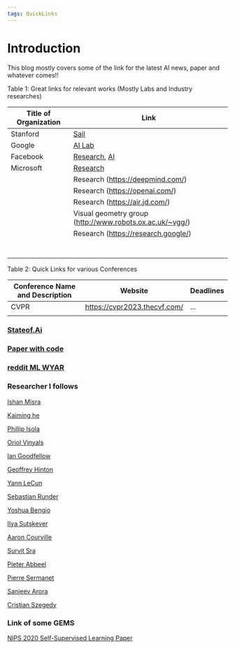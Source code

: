 ```yaml
---
tags: QuickLinks
---
```




# Introduction

This blog mostly covers some of the link for the latest AI news, paper and whatever comes!!

Table 1: Great links for relevant works (Mostly Labs and Industry researches)

| Title of Organization | Link                                                         |
| --------------------- | ------------------------------------------------------------ |
| Stanford              | [Sail](http://ai.stanford.edu/)                              |
| Google                | [AI Lab](https://ai.google/)                                 |
| Facebook              | [Research](https://research.fb.com/), [AI](https://ai.facebook.com/) |
| Microsoft             | [Research](https://www.microsoft.com/en-us/research/)        |
|                       | Research (https://deepmind.com/)                             |
|                       | Research (https://openai.com/)                               |
|                       | Research (https://air.jd.com/)                               |
|                       | Visual geometry group (http://www.robots.ox.ac.uk/~vgg/)     |
|                       | Research (https://research.google/)                          |
|                       |                                                              |
|                       |                                                              |
|                       |                                                              |
|                       |                                                              |
|                       |                                                              |
|                       |                                                              |
|                       |                                                              |

Table 2: Quick Links for various Conferences 

| Conference Name and Description | Website                      | Deadlines |
| ------------------------------- | ---------------------------- | --------- |
| CVPR                            | https://cvpr2023.thecvf.com/ | ...       |
|                                 |                              |           |



### [Stateof.Ai](https://www.stateof.ai/)

### [Paper with code](https://paperswithcode.com/)

### [reddit ML WYAR](https://www.reddit.com/r/MachineLearning/comments/jhzz9v/d_machine_learning_wayr_what_are_you_reading_week/)


### Researcher I follows

[Ishan Misra](https://imisra.github.io/)

[Kaiming he](http://kaiminghe.com/)

[Phillip Isola](http://web.mit.edu/phillipi/)

[Oriol Vinyals](https://scholar.google.com/citations?hl=en&user=NkzyCvUAAAAJ&view_op=list_works&sortby=pubdate)

[Ian Goodfellow](https://scholar.google.ca/citations?hl=en&user=iYN86KEAAAAJ&view_op=list_works&sortby=pubdate)

[Geoffrey Hinton](https://scholar.google.co.uk/citations?hl=en&user=JicYPdAAAAAJ&view_op=list_works&sortby=pubdate)

[Yann LeCun](https://scholar.google.com/citations?hl=en&user=WLN3QrAAAAAJ&view_op=list_works&sortby=pubdate)

[Sebastian Runder](https://ruder.io/)

[Yoshua Bengio](https://scholar.google.com/citations?hl=en&user=kukA0LcAAAAJ&view_op=list_works&sortby=pubdate)

[IIya Sutskever](https://scholar.google.com/citations?hl=en&user=x04W_mMAAAAJ&view_op=list_works&sortby=pubdate)

[Aaron Courville](https://scholar.google.com/citations?hl=en&user=km6CP8cAAAAJ&view_op=list_works&sortby=pubdate)

[Survit Sra](https://scholar.google.com/citations?hl=en&user=eyCw9goAAAAJ&view_op=list_works&sortby=pubdate)

[Pieter Abbeel](https://scholar.google.com/citations?hl=en&user=vtwH6GkAAAAJ&view_op=list_works&sortby=pubdate)

[Pierre Sermanet](https://scholar.google.com/citations?hl=en&user=0nPi5YYAAAAJ&view_op=list_works&sortby=pubdate)

[Sanjeev Arora](https://scholar.google.com/citations?hl=en&user=RUP4S68AAAAJ&view_op=list_works&sortby=pubdate)

[Cristian Szegedy](https://scholar.google.com/citations?hl=en&user=3QeF7mAAAAAJ&view_op=list_works&sortby=pubdate)

### Link of some GEMS

[NIPS 2020 Self-Supervised Learning Paper](https://sslneuips20.github.io/pages/Accepted%20Paper.html)

